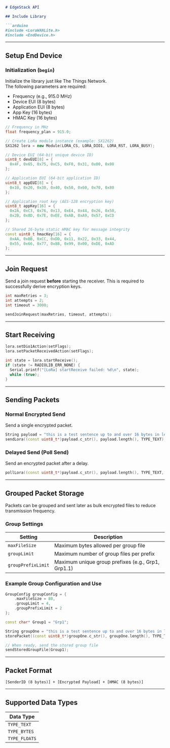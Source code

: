 ```markdown
# EdgeStack API

## Include Library

```arduino
#include <LoraWANLite.h>
#include <EndDevice.h>
```

---

## Setup End Device

### Initialization (`begin`)

Initialize the library just like The Things Network.  
The following parameters are required:

- Frequency (e.g., 915.0 MHz)
- Device EUI (8 bytes)
- Application EUI (8 bytes)
- App Key (16 bytes)
- HMAC Key (16 bytes)

```cpp
// Frequency in MHz
float frequency_plan = 915.0;

// Create LoRa module instance (example: SX1262)
SX1262 lora = new Module(LORA_CS, LORA_DIO1, LORA_RST, LORA_BUSY);

// Device EUI (64-bit unique device ID)
uint8_t devEUI[8] = {
  0x4F, 0x65, 0x75, 0xC5, 0xF0, 0x31, 0x00, 0x00
};

// Application EUI (64-bit application ID)
uint8_t appEUI[8] = {
  0x10, 0x20, 0x30, 0x40, 0x50, 0x60, 0x70, 0x80
};

// Application root key (AES-128 encryption key)
uint8_t appKey[16] = {
  0x2A, 0xC3, 0x76, 0x13, 0xE4, 0x44, 0x26, 0x50,
  0x2B, 0x8D, 0x7E, 0xEE, 0xAB, 0xA9, 0x57, 0xCD
};

// Shared 16-byte static HMAC key for message integrity
const uint8_t hmacKey[16] = {
  0xAA, 0xBB, 0xCC, 0xDD, 0x11, 0x22, 0x33, 0x44,
  0x55, 0x66, 0x77, 0x88, 0x99, 0x00, 0xDE, 0xAD
};
```

---

## Join Request

Send a join request **before** starting the receiver. This is required to successfully derive encryption keys.

```cpp
int maxRetries = 3;
int attempts = 2;
int timeout = 3000;

sendJoinRequest(maxRetries, timeout, attempts);
```

---

## Start Receiving

```cpp
lora.setDio1Action(setFlags);
lora.setPacketReceivedAction(setFlags);

int state = lora.startReceive();
if (state != RADIOLIB_ERR_NONE) {
  Serial.printf("[LoRa] startReceive failed: %d\n", state);
  while (true);
}
```

---

## Sending Packets

### Normal Encrypted Send

Send a single encrypted packet.

```cpp
String payload = "this is a test sentence up to and over 16 bytes in length";
sendLora((const uint8_t*)payload.c_str(), payload.length(), TYPE_TEXT);
```

### Delayed Send (Poll Send)

Send an encrypted packet after a delay.

```cpp
pollLora((const uint8_t*)payload.c_str(), payload.length(), TYPE_TEXT, 5000); // Delay 5000 ms
```

---

## Grouped Packet Storage

Packets can be grouped and sent later as bulk encrypted files to reduce transmission frequency.

### Group Settings

| Setting            | Description                                       |
|--------------------|-------------------------------------------------|
| `maxFileSize`      | Maximum bytes allowed per group file             |
| `groupLimit`       | Maximum number of group files per prefix         |
| `groupPrefixLimit` | Maximum unique group prefixes (e.g., Grp1, Grp1.1) |

### Example Group Configuration and Use

```cpp
GroupConfig groupConfig = {
    .maxFileSize = 80,
    .groupLimit = 4,
    .groupPrefixLimit = 2
};

const char* Group1 = "Grp1";

String groupOne = "this is a test sentence up to and over 16 bytes in length";
storePacket((const uint8_t*)groupOne.c_str(), groupOne.length(), TYPE_TEXT, Group1);

// When ready, send the stored group file
sendStoredGroupFile(Group1);
```

---

## Packet Format

```
[SenderID (8 bytes)] + [Encrypted Payload] + [HMAC (8 bytes)]
```

---

## Supported Data Types

| Data Type   |
|-------------|
| `TYPE_TEXT` |
| `TYPE_BYTES`|
| `TYPE_FLOATS`|
```